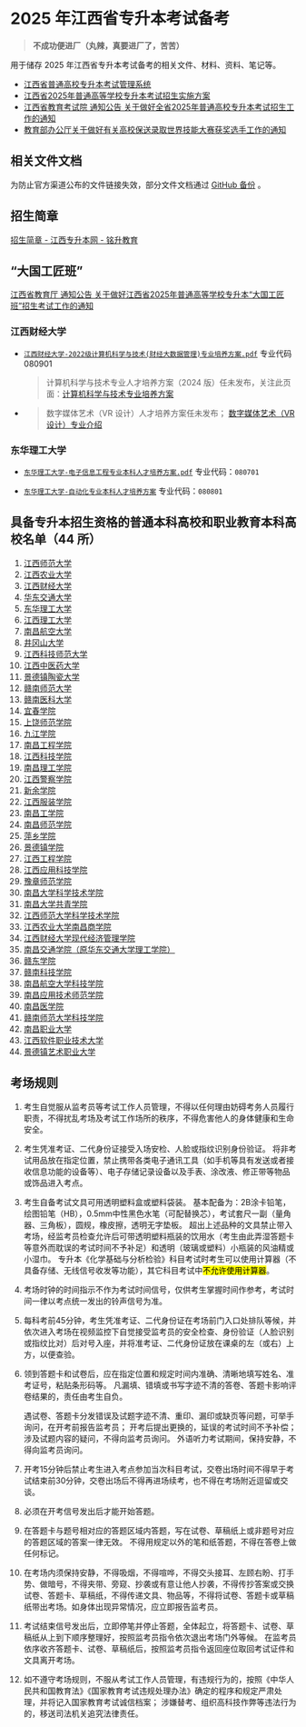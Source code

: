 # 2025 年江西省专升本考试备考

> **不成功便进厂（丸辣，真要进厂了，苦苦）**

用于储存 2025 年江西省专升本考试备考的相关文件、材料、资料、笔记等。

- [江西省普通高校专升本考试管理系统](https://zsb.jxeea.cn/)
- [江西省2025年普通高等学校专升本考试招生实施方案](http://jyt.jiangxi.gov.cn/art/2024/12/10/art_81653_5082723.html)
- [江西省教育考试院 通知公告 关于做好全省2025年普通高校专升本考试招生工作的通知](http://www.jxeea.cn/art/2025/2/14/art_71889_5126664.html)
- [教育部办公厅关于做好有关高校保送录取世界技能大赛获奖选手工作的通知](http://www.moe.gov.cn/srcsite/A15/moe_776/s3258/202004/t20200417_444281.html)

## 相关文件文档

为防止官方渠道公布的文件链接失效，部分文件文档通过 [GitHub 备份](https://github.com/Yue-plus/JVTC.Yue.Zone/tree/main/static/%E4%B8%93%E5%8D%87%E6%9C%AC) 。

## 招生简章

[招生简章 - 江西专升本网 - 铭升教育](https://www.jxzsb.cn/guide/regulation/)

## “大国工匠班”

[江西省教育厅 通知公告 关于做好江西省2025年普通高等学校专升本“大国工匠班”招生考试工作的通知](http://jyt.jiangxi.gov.cn/art/2024/12/30/art_81653_5100198.html)

### 江西财经大学

- [`江西财经大学-2022级计算机科学与技术(财经大数据管理)专业培养方案.pdf`](http://210.35.205.15/fj/2022%E7%BA%A7%E8%AE%A1%E7%AE%97%E6%9C%BA%E7%A7%91%E5%AD%A6%E4%B8%8E%E6%8A%80%E6%9C%AF(%E8%B4%A2%E7%BB%8F%E5%A4%A7%E6%95%B0%E6%8D%AE%E7%AE%A1%E7%90%86)%E4%B8%93%E4%B8%9A%E5%9F%B9%E5%85%BB%E6%96%B9%E6%A1%88.pdf)
  专业代码 080901

  > 计算机科学与技术专业人才培养方案（2024 版）任未发布，关注此页面：[计算机科学与技术专业培养方案](http://cai.jxufe.edu.cn/shows/31/173.html)

- > 数字媒体艺术（VR 设计）人才培养方案任未发布；
  > [数字媒体艺术（VR设计）专业介绍](https://vr.jxufe.edu.cn/news-show-688.html)

### 东华理工大学

- [`东华理工大学-电子信息工程专业本科人才培养方案.pdf`](https://jdxy.ecut.edu.cn/_upload/article/files/4c/83/61b78a7e4f56b427b92441d637e3/5f3874e7-478d-49f2-9d66-afb8eb86b7dc.pdf)
  专业代码：`080701`

- [`东华理工大学-自动化专业本科人才培养方案`](https://jdxy.ecut.edu.cn/_upload/article/files/bb/5a/8c9703394a92a3e7dde200391309/2289be71-5308-4663-af21-cf675a5eb722.pdf)
  专业代码：`080801`

## 具备专升本招生资格的普通本科高校和职业教育本科高校名单（44 所）

01. [江西师范大学](https://www.jxnu.edu.cn/)
02. [江西农业大学](https://www.jxau.edu.cn/)
03. [江西财经大学](https://www.jxufe.edu.cn/)
04. [华东交通大学](https://www.ecjtu.edu.cn/)
05. [东华理工大学](https://www.ecut.edu.cn/)
06. [江西理工大学](https://www.jxust.edu.cn/)
07. [南昌航空大学](https://www.nchu.edu.cn/)
08. [井冈山大学](https://www.jgsu.edu.cn/)
09. [江西科技师范大学](https://www.jxstnu.edu.cn/)
10. [江西中医药大学](https://www.jxutcm.edu.cn/)
11. [景德镇陶瓷大学](https://www.jcu.edu.cn/)
12. [赣南师范大学](https://www.gnnu.edu.cn/)
13. [赣南医科大学](https://www.gmu.cn/)
14. [宜春学院](https://www.jxycu.edu.cn/)
15. [上饶师范学院](https://www.sru.edu.cn/)
16. [九江学院](https://www.jju.edu.cn/)
17. [南昌工程学院](https://www.nit.edu.cn/)
18. [江西科技学院](https://www.jxut.edu.cn/)
19. [南昌理工学院](https://www.nut.edu.cn/)
20. [江西警察学院](https://www.jxga.edu.cn/)
21. [新余学院](https://www.xyc.edu.cn/)
22. [江西服装学院](https://www.jift.edu.cn/)
23. [南昌工学院](https://www.ncpu.edu.cn/)
24. [南昌师范学院](http://www.ncnu.edu.cn/)
25. [萍乡学院](https://www.pxc.jx.cn/)
26. [景德镇学院](https://www.jdzu.edu.cn/)
27. [江西工程学院](https://www.jxue.edu.cn/)
28. [江西应用科技学院](https://www.jxuas.edu.cn/)
29. [豫章师范学院](https://www.yuznu.edu.cn/)
30. [南昌大学科学技术学院](https://ncuky.edu.cn/)
31. [南昌大学共青学院](https://www.ndgy.cn/)
32. [江西师范大学科学技术学院](https://kjxy.jxnu.edu.cn/)
33. [江西农业大学南昌商学院](https://ncbcjxau.edu.cn/)
34. [江西财经大学现代经济管理学院](https://xjg.jxufe.edu.cn/)
35. [南昌交通学院（原华东交通大学理工学院）](https://www.ncjti.edu.cn/)
36. [赣东学院](https://www.gdc.edu.cn/)
37. [赣南科技学院](https://www.gnust.edu.cn/)
38. [南昌航空大学科技学院](https://www.stcnchu.edu.cn/)
39. [南昌应用技术师范学院](https://www.nncat.edu.cn/)
40. [南昌医学院](https://www.ncmc.edu.cn/)
41. [赣南师范大学科技学院](https://ky.gnnu.edu.cn/)
42. [南昌职业大学](https://www.nvu.edu.cn/)
43. [江西软件职业技术大学](https://www.jxuspt.com/)
44. [景德镇艺术职业大学](https://www.jdzvua.edu.cn/)

## 考场规则

01. 考生自觉服从监考员等考试工作人员管理，不得以任何理由妨碍考务人员履行职责，不得扰乱考场及考试工作场所的秩序，不得危害他人的身体健康和生命安全。

02. 考生凭准考证、二代身份证接受入场安检、人脸或指纹识别身份验证。
    将非考试用品放在指定位置，禁止携带各类电子通讯工具（如手机等具有发送或者接收信息功能的设备等）、电子存储记录设备以及手表、涂改液、修正带等物品或饰品进入考点。

03. 考生自备考试文具可用透明塑料盒或塑料袋装。
    基本配备为：2B涂卡铅笔，绘图铅笔（HB），0.5mm中性黑色水笔（可配替换芯），考试套尺一副（量角器、三角板），圆规，橡皮擦，透明无字垫板。
    超出上述品种的文具禁止带入考场，经监考员检查允许后可带透明塑料瓶装的饮用水（考生由此弄湿答题卡等意外而耽误的考试时间不予补足）和透明（玻璃或塑料）小瓶装的风油精或小湿巾。
    专升本《化学基础与分析检验》科目考试时考生可以使用计算器（不具备存储、无线信号收发等功能），其它科目考试中<mark>不允许使用计算器</mark>。

04. 考场时钟的时间指示不作为考试时间信号，仅供考生掌握时间作参考，考试时间一律以考点统一发出的铃声信号为准。

05. 每科考前45分钟，考生凭准考证、二代身份证在考场前门入口处排队等候，并依次进入考场在视频监控下自觉接受监考员的安全检查、身份验证（人脸识别或指纹比对）后对号入座，并将准考证、二代身份证放在课桌的左（或右）上方，以便查验。

06. 领到答题卡和试卷后，应在指定位置和规定时间内准确、清晰地填写姓名、准考证号，粘贴条形码等。
    凡漏填、错填或书写字迹不清的答卷、答题卡影响评卷结果的，责任由考生自负。

    遇试卷、答题卡分发错误及试题字迹不清、重印、漏印或缺页等问题，可举手询问，在开考前报告监考员；
    开考后提出更换的，延误的考试时间不予补偿；
    涉及试题内容的疑问，不得向监考员询问。
    外语听力考试期间，保持安静，不得向监考员询问。

07. 开考15分钟后禁止考生进入考点参加当次科目考试，交卷出场时间不得早于考试结束前30分钟，交卷出场后不得再进场续考，也不得在考场附近逗留或交谈。

08.  必须在开考信号发出后才能开始答题。

09. 在答题卡与题号相对应的答题区域内答题，写在试卷、草稿纸上或非题号对应的答题区域的答案一律无效。
    不得用规定以外的笔和纸答题，不得在答卷上做任何标记。

10. 在考场内须保持安静，不得吸烟，不得喧哗，不得交头接耳、左顾右盼、打手势、做暗号，不得夹带、旁窥、抄袭或有意让他人抄袭，不得传抄答案或交换试卷、答题卡、草稿纸，不得传递文具、物品等，不得将试卷、答题卡或草稿纸带出考场。如身体出现异常情况，应立即报告监考员。

11. 考试结束信号发出后，立即停笔并停止答题，全体起立，将答题卡、试卷、草稿纸从上到下顺序整理好，按照监考员指令依次退出考场门外等候。
    在监考员依序收齐答题卡、试卷、草稿纸后，按照监考员指令返回座位取回考试证件和文具离开考场。

12. 如不遵守考场规则，不服从考试工作人员管理，有违规行为的，按照《中华人民共和国教育法》《国家教育考试违规处理办法》确定的程序和规定严肃处理，并将记入国家教育考试诚信档案；
    涉嫌替考、组织高科技作弊等违法行为的，移送司法机关追究法律责任。
